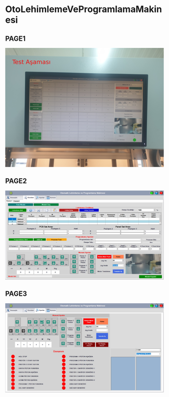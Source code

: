# OtoLehimlemeVeProgramlamaMakinesi

## PAGE1
![alt text](https://github.com/FatihCengiz/OtoLehimlemeVeProgramlamaMakinesi/blob/main/OtoLehimlemeVeProgramlamaMakinesi/Resources/Page2.jpg)

## PAGE2
![alt text](https://github.com/FatihCengiz/OtoLehimlemeVeProgramlamaMakinesi/blob/main/OtoLehimlemeVeProgramlamaMakinesi/Resources/Page1.jpg)

## PAGE3
![alt text](https://github.com/FatihCengiz/OtoLehimlemeVeProgramlamaMakinesi/blob/main/OtoLehimlemeVeProgramlamaMakinesi/Resources/Page3.jpg)

